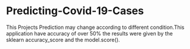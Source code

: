 # Predicting-Covid-19-Cases
This Projects Prediction may change according to different condition.This application have accuracy of over 50% the results were given by the sklearn accuracy_score and the model.score().
